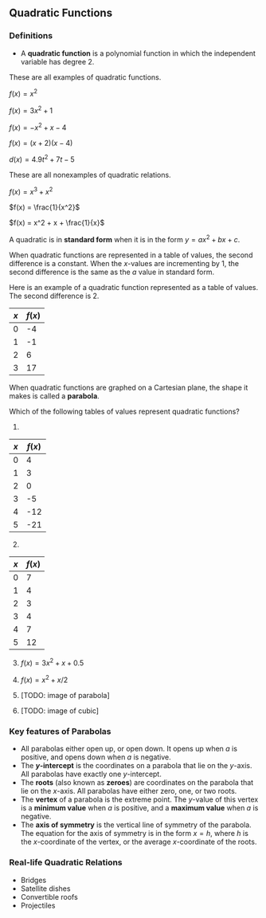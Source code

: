 Quadratic Functions
-------

### Definitions

* A **quadratic function** is a polynomial function in which the independent variable has degree 2.

These are all examples of quadratic functions.

$f(x) = x^2$

$f(x) = 3x^2 + 1$

$f(x) = -x^2 + x - 4$

$f(x) = (x + 2)(x - 4)$

$d(x) = 4.9t^2 + 7t - 5$

These are all nonexamples of quadratic relations.

$f(x) = x^3 + x^2$ 

$f(x) = \frac{1}{x^2}$

$f(x) = x^2 + x + \frac{1}{x}$


A quadratic is in **standard form** when it is in the form $y = ax^2 + bx + c$.

When quadratic functions are represented in a table of values, the second difference is a constant. When the $x$-values are incrementing by 1, the second difference is the same as the $a$ value in standard form.

Here is an example of a quadratic function represented as a table of values. The second difference is 2.

| $x$ | $f(x)$ |
| --- | --- |
| 0 | -4 |
| 1 | -1 |
| 2 | 6 |
| 3 | 17 |

When quadratic functions are graphed on a Cartesian plane, the shape it makes is called a **parabola**.

Which of the following tables of values represent quadratic functions?

1.
| $x$ | $f(x)$ |
| --- | --- |
| 0 | 4 |
| 1 | 3 |
| 2 | 0 |
| 3 | -5 |
| 4 | -12 |
| 5 | -21 |

2.
| $x$ | $f(x)$ |
| --- | --- |
| 0 | 7 |
| 1 | 4 |
| 2 | 3 |
| 3 | 4 |
| 4 | 7 |
| 5 | 12 |

3. $f(x) = 3x^2 + x + 0.5$

4. $f(x) = x^2 + x/2$

5. [TODO: image of parabola]

6. [TODO: image of cubic]


### Key features of Parabolas 
* All parabolas either open up, or open down. It opens up when $a$ is positive, and opens down when $a$ is negative.
* The **$y$-intercept** is the coordinates on a parabola that lie on the $y$-axis. All parabolas have exactly one $y$-intercept.
* The **roots** (also known as **zeroes**) are coordinates on the parabola that lie on the $x$-axis. All parabolas have either zero, one, or two roots. 
* The **vertex** of a parabola is the extreme point. The $y$-value of this vertex is a **minimum value** when $a$ is positive, and a **maximum value** when $a$ is negative. 
* The **axis of symmetry** is the vertical line of symmetry of the parabola. The equation for the axis of symmetry is in the form $x = h$, where $h$ is the $x$-coordinate of the vertex, or the average $x$-coordinate of the roots.


### Real-life Quadratic Relations
* Bridges
* Satellite dishes
* Convertible roofs
* Projectiles